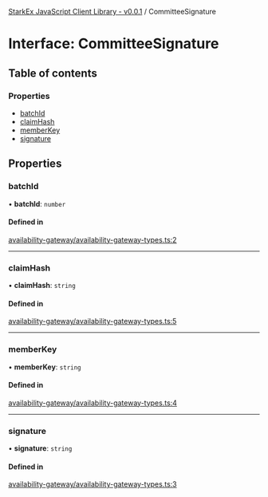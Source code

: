 [StarkEx JavaScript Client Library - v0.0.1](../README.md) / CommitteeSignature

# Interface: CommitteeSignature

## Table of contents

### Properties

- [batchId](CommitteeSignature.md#batchid)
- [claimHash](CommitteeSignature.md#claimhash)
- [memberKey](CommitteeSignature.md#memberkey)
- [signature](CommitteeSignature.md#signature)

## Properties

### batchId

• **batchId**: `number`

#### Defined in

[availability-gateway/availability-gateway-types.ts:2](https://github.com/starkware-industries/starkex-clientlib-js/blob/c509284/src/lib/availability-gateway/availability-gateway-types.ts#L2)

___

### claimHash

• **claimHash**: `string`

#### Defined in

[availability-gateway/availability-gateway-types.ts:5](https://github.com/starkware-industries/starkex-clientlib-js/blob/c509284/src/lib/availability-gateway/availability-gateway-types.ts#L5)

___

### memberKey

• **memberKey**: `string`

#### Defined in

[availability-gateway/availability-gateway-types.ts:4](https://github.com/starkware-industries/starkex-clientlib-js/blob/c509284/src/lib/availability-gateway/availability-gateway-types.ts#L4)

___

### signature

• **signature**: `string`

#### Defined in

[availability-gateway/availability-gateway-types.ts:3](https://github.com/starkware-industries/starkex-clientlib-js/blob/c509284/src/lib/availability-gateway/availability-gateway-types.ts#L3)
